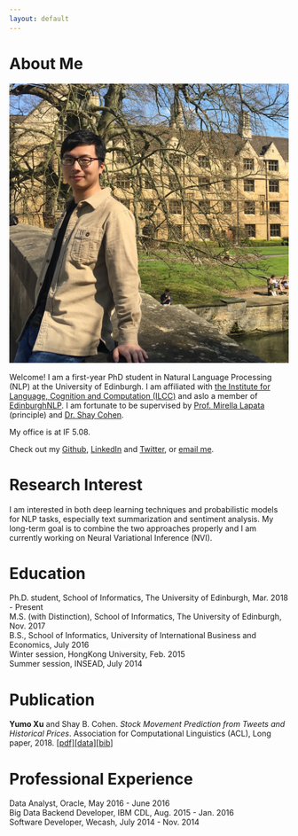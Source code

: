 ```yaml
---
layout: default
---
```


# **About Me**

<img class="profile-picture" src="photo.JPG">

Welcome! I am a first-year PhD student in Natural Language Processing (NLP) at the University of Edinburgh. I am affiliated with [the Institute for Language, Cognition and Computation (ILCC)](http://web.inf.ed.ac.uk/ilcc) and aslo a member of [EdinburghNLP](http://edinburghnlp.inf.ed.ac.uk/). I am fortunate to be supervised by [Prof. Mirella Lapata](http://homepages.inf.ed.ac.uk/mlap/) (principle) and [Dr. Shay Cohen](http://homepages.inf.ed.ac.uk/scohen/).

My office is at IF 5.08.   

Check out my [Github](https://github.com/yumoxu), [LinkedIn](https://www.linkedin.com/in/yumo-xu-aa81aba5)
and [Twitter](https://twitter.com/yumo_xu), or [email me](mailto:yumo.xu@ed.ac.uk).   

# **Research Interest**

I am interested in both deep learning techniques and probabilistic models for NLP tasks, especially text summarization and sentiment analysis. My long-term goal is to combine the two approaches properly and I am currently working on Neural Variational Inference (NVI).

# **Education**

Ph.D. student, School of Informatics, The University of Edinburgh, Mar. 2018 - Present  
M.S. (with Distinction), School of Informatics, The University of Edinburgh, Nov. 2017  
B.S., School of Informatics, University of International Business and Economics, July 2016  
Winter session, HongKong University, Feb. 2015  
Summer session, INSEAD, July 2014  

# **Publication**
**Yumo Xu** and Shay B. Cohen. *Stock Movement Prediction from Tweets and Historical Prices*. Association for Computational Linguistics (ACL), Long paper, 2018. [[pdf]]()[[data]](https://github.com/yumoxu/stocknet-dataset)[[bib]](./acl18-stocknet.bib)

# **Professional Experience**

Data Analyst, Oracle, May 2016 - June 2016  
Big Data Backend Developer, IBM CDL, Aug. 2015 - Jan. 2016  
Software Developer, Wecash, July 2014 - Nov. 2014

<!--
- Area of research: text summarisation  
- Supervisor: Prof. Mirella Lapata and Dr. Shay Cohen  
- Sponsor: [IARPA](https://www.iarpa.gov/)

- Area of study: NLP and machine learning  
- Supervisor: Dr. Shay Cohen

- Area of study: text mining and social computing  
- Supervisor: Prof. Bing Li  


## HONORS AND AWARDS
* MATERIAL PhD Studentship, UoE  
* Comprehensive Scholarship \* 2, UIBE  
* University Outstanding Graduation Dissertation 1st, UIBE  
* Mobile Application Development Challenge 1st, UIBE
* Entrepreneurship Summer School "Presentation to Investors" 1st, Brussels 
* China Undergraduate Mathematical Contest in Modeling, First Prize, Beijing 
* Electronic Commerce Innovation Challenge, Grand Prize, Beijing 
-->
&nbsp;&nbsp;
&nbsp;&nbsp;
&nbsp;&nbsp;